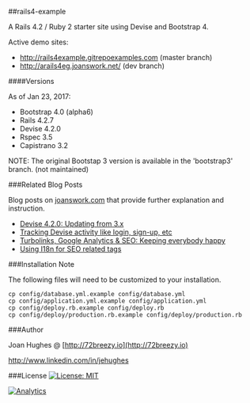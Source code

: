 ##rails4-example

A Rails 4.2 / Ruby 2 starter site using Devise and Bootstrap 4.

Active demo sites:

- <http://rails4example.gitrepoexamples.com> (master branch)
- <http://arails4eg.joanswork.net/> (dev branch)

####Versions

As of Jan 23, 2017:
* Bootstrap 4.0 (alpha6)
* Rails 4.2.7
* Devise 4.2.0
* Rspec 3.5
* Capistrano 3.2

NOTE: The original Bootstap 3 version is available in the 'bootstrap3' branch. (not maintained)

###Related Blog Posts

Blog posts on [joanswork.com](http://joanswork.com) that provide further explanation and instruction.

- [Devise 4.2.0: Updating from 3.x](http://joanswork.com/updating-devise-4-2-0/)
- [Tracking Devise activity like login, sign-up, etc](http://joanswork.com/devise-usage-tracking/)
- [Turbolinks, Google Analytics & SEO: Keeping everybody happy](http://joanswork.com/turbolinks-and-ga/)
- [Using I18n for SEO related tags](http://joanswork.com/rails-seo-and-i18n-the-basics/)

###Installation Note

The following files will need to be customized to your installation.

  ```
  cp config/database.yml.example config/database.yml
  cp config/application.yml.example config/application.yml
  cp config/deploy.rb.example config/deploy.rb
  cp config/deploy/production.rb.example config/deploy/production.rb
  ```

###Author

Joan Hughes @ [http://72breezy.io](http://72breezy.io)

<http://www.linkedin.com/in/jehughes>

###License
[![License: MIT](https://img.shields.io/badge/License-MIT-yellow.svg)](LICENSE.md)

[![Analytics](https://ga-beacon.appspot.com/UA-46923629-1/rails4-example/README)](https://github.com/igrigorik/ga-beacon)
